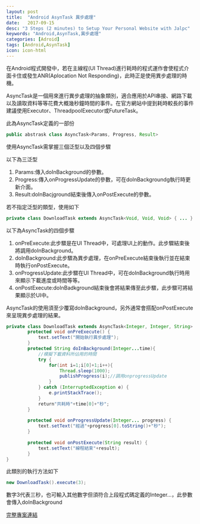 ```yaml
---
layout: post
title:  "Android AsynTask 異步處理"
date:   2017-09-15
desc: "3 Steps (2 minutes) to Setup Your Personal Website with Jalpc"
keywords: "Android,AsynTask,異步處理"
categories: [Adroid]
tags: [Android,AsynTask]
icon: icon-html
---
```


在Android程式開發中，若在主線程(UI Thread)進行耗時的程式運作會使程式介面卡住或發生ANR(Aplocation Not Responding)，此時正是使用異步處理的時機。

AsyncTask是一個用來進行異步處理的抽象類別，適合應用於API串接、網路下載以及讀取資料等等花費大概幾秒鐘時間的事件。在官方網站中提到耗時較長的事件建議使用Executor、ThreadpoolExecutor或FutureTask。

此為AsyncTask定義的一部份
```java
public abstrask class AsyncTask<Params, Progress, Result>
```
使用AsyncTask需掌握三個泛型以及四個步驟

以下為三泛型

1. Params:傳入doInBackground的參數。
2. Progress:傳入onProgressUpdate的參數，可在doInBackgroundg執行時更新介面。
3. Result:doInBacjground結束後傳入onPostExecute的參數。

若不指定泛型的類型，使用如下
```java
private class DownloadTask extends AsyncTask<Void, Void, Void> { ... }
```
以下為AsyncTask的四個步驟

1. onPreExecute:此步驟是在UI Thread中，可處理UI上的動作。此步驟結束後將調用doInBackground。
2. doInBackground:此步驟為異步處理，在onPreExecute結束後執行並在結束時執行onPostExecute。
3. onProgressUpdate:此步驟在UI Thread中，可在doInBackground執行時用來顯示下載進度或時間等等。
4. onPostExecute:doInBadkground結束後會將結果傳至此步驟，此步驟可將結果顯示於UI中。


AsyncTask的使用須至少覆寫doInBackground，另外通常會搭配onPostExecute來呈現異步處理的結果。

```java
private class DownloadTask extends AsyncTask<Integer, Integer, String> {
        protected void onPreExecute() {
            text.setText("開始執行異步處理");
        }
        protected String doInBackground(Integer...time){
            //模擬下載資料所佔用的時間
            try {
                for(int i=1;i[0]+1;i++){
                    Thread.sleep(1000);
                    publishProgress(i);//調用onprogressUpdate
                }
            } catch (InterruptedException e) {
                e.printStackTrace();
            }
            return"共耗時"+time[0]+"秒";
        }
        
        protected void onProgressUpdate(Integer... progress) {
            text.setText("經過"+progress[0].toString()+"秒");
        }
        
        protected void onPostExecute(String result) {
            text.setText("線程結束"+result);
        }
}
```

此類別的執行方法如下
```java
new DownloadTask().execute(3);
```
數字3代表三秒，也可輸入其他數字但須符合上段程式碼定義的Integer...，此參數會傳入doInBackground

<a href="https://github.com/foolcodefun/testAsyncTask">完整專案連結</a>